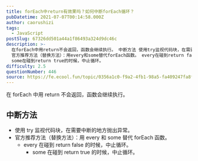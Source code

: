 ```yaml
---
title: forEach中return有效果吗？如何中断forEach循环？
pubDatetime: 2021-07-07T00:14:58.000Z
author: caorushizi
tags:
  - JavaScript
postSlug: 67326dd501a44a1f86493a324d9dc46c
description: >-
  在forEach中用return不会返回，函数会继续执行。 中断方法 使用try监视代码块，在需要中断的地方抛出异常。
  官方推荐方法（替换方法）：用every和some替代forEach函数。 every在碰到return false的时候，中止循环。
  some在碰到return true的时候，中止循环。
difficulty: 2.5
questionNumber: 446
source: https://fe.ecool.fun/topic/0356a1c0-f9a2-4fb1-98a5-fa409247fa8f
---
```


在 forEach 中用 return 不会返回，函数会继续执行。

## 中断方法

- 使用 try 监视代码块，在需要中断的地方抛出异常。
- 官方推荐方法（替换方法）：用 every 和 some 替代 forEach 函数。
  - every 在碰到 return false 的时候，中止循环。
    - some 在碰到 return true 的时候，中止循环。
